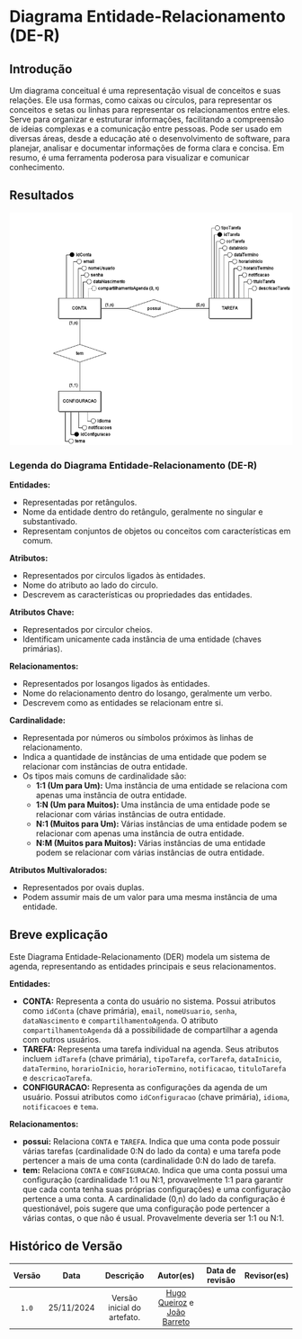 # Diagrama Entidade-Relacionamento (DE-R)

## Introdução

Um diagrama conceitual é uma representação visual de conceitos e suas relações. Ele usa formas, como caixas ou círculos, para representar os conceitos e setas ou linhas para representar os relacionamentos entre eles. Serve para organizar e estruturar informações, facilitando a compreensão de ideias complexas e a comunicação entre pessoas. Pode ser usado em diversas áreas, desde a educação até o desenvolvimento de software, para planejar, analisar e documentar informações de forma clara e concisa. Em resumo, é uma ferramenta poderosa para visualizar e comunicar conhecimento.

## Resultados

<center>

![MER](./Conceitual.png)

</center>

### Legenda do Diagrama Entidade-Relacionamento (DE-R)

**Entidades:**

* Representadas por retângulos.
* Nome da entidade dentro do retângulo, geralmente no singular e substantivado.
* Representam conjuntos de objetos ou conceitos com características em comum.

**Atributos:**

* Representados por circulos ligados às entidades.
* Nome do atributo ao lado do circulo.
* Descrevem as características ou propriedades das entidades.

**Atributos Chave:**

* Representados por circulor cheios.
* Identificam unicamente cada instância de uma entidade (chaves primárias).

**Relacionamentos:**

* Representados por losangos ligados às entidades.
* Nome do relacionamento dentro do losango, geralmente um verbo.
* Descrevem como as entidades se relacionam entre si.

**Cardinalidade:**

* Representada por números ou símbolos próximos às linhas de relacionamento.
* Indica a quantidade de instâncias de uma entidade que podem se relacionar com instâncias de outra entidade.
* Os tipos mais comuns de cardinalidade são:
    * **1:1 (Um para Um):** Uma instância de uma entidade se relaciona com apenas uma instância de outra entidade.
    * **1:N (Um para Muitos):** Uma instância de uma entidade pode se relacionar com várias instâncias de outra entidade.
    * **N:1 (Muitos para Um):** Várias instâncias de uma entidade podem se relacionar com apenas uma instância de outra entidade.
    * **N:M (Muitos para Muitos):** Várias instâncias de uma entidade podem se relacionar com várias instâncias de outra entidade.

**Atributos Multivalorados:**

* Representados por ovais duplas.
* Podem assumir mais de um valor para uma mesma instância de uma entidade.

## Breve explicação

Este Diagrama Entidade-Relacionamento (DER) modela um sistema de agenda, representando as entidades principais e seus relacionamentos.

**Entidades:**

* **CONTA:** Representa a conta do usuário no sistema. Possui atributos como `idConta` (chave primária), `email`, `nomeUsuario`, `senha`, `dataNascimento` e `compartilhamentoAgenda`. O atributo `compartilhamentoAgenda` dá a possibilidade de compartilhar a agenda com outros usuários.
* **TAREFA:** Representa uma tarefa individual na agenda. Seus atributos incluem `idTarefa` (chave primária), `tipoTarefa`, `corTarefa`, `dataInicio`, `dataTermino`, `horarioInicio`, `horarioTermino`, `notificacao`, `tituloTarefa` e `descricaoTarefa`.
* **CONFIGURACAO:** Representa as configurações da agenda de um usuário. Possui atributos como `idConfiguracao` (chave primária), `idioma`, `notificacoes` e `tema`.

**Relacionamentos:**

* **possui:** Relaciona `CONTA` e `TAREFA`. Indica que uma conta pode possuir várias tarefas (cardinalidade 0:N do lado da conta) e uma tarefa pode pertencer a mais de uma conta (cardinalidade 0:N do lado de tarefa.
* **tem:** Relaciona `CONTA` e `CONFIGURACAO`. Indica que uma conta possui uma configuração (cardinalidade 1:1 ou N:1, provavelmente 1:1 para garantir que cada conta tenha suas próprias configurações) e uma configuração pertence a uma conta. A cardinalidade (0,n) do lado da configuração é questionável, pois sugere que uma configuração pode pertencer a várias contas, o que não é usual.  Provavelmente deveria ser 1:1 ou N:1.

## Histórico de Versão

| Versão | Data | Descrição | Autor(es) | Data de revisão | Revisor(es) |
| :-: | :-: | :-: | :-: | :-: | :-: |
| `1.0` | 25/11/2024  | Versão inicial do artefato. | [Hugo Queiroz](https://github.com/melohugo) e [João Barreto](https://github.com/JoaoBarreto03) |  |   |
